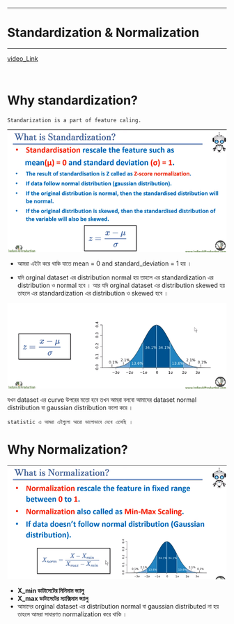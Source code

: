 
---

# Standardization & Normalization

---

[video_Link](https://www.youtube.com/watch?v=pXpZoRIQSL4&list=PLfP3JxW-T70GR0w3zVzG7tgIFI14FZxaj&index=22&ab_channel=IndianAIProduction)


<br>

# Why standardization?

`Standarization is a part of feature caling.`

![Alt text](image-7.png)

- আমরা এইটা করে থাকি যাতে mean = 0 and standard_deviation = 1 হয় । 

- যদি orginal dataset এর distribution normal হয় তাহলে এর standardization এর distribution ও normal হবে । আর যদি orginal dataset এর distribution skewed হয় তাহলে এর standardization এর distribution ও skewed হবে । 

![Alt text](image-8.png)

যখন  dataset এর curve উপরের মতো হবে তখন আমরা বলবো আমাদের dataset  normal distribution বা gaussian distribution ফলো করে ।

`statistic এ আমরা এইগুলো আরো ভালোভাবে দেখে এসেছি ।`

# Why Normalization?

![Alt text](image-9.png)

- **X_min  ডাটাসেটের মিনিমাম ভ্যালু**
- **X_max  ডাটাসেটের ম্যাক্সিমাম ভ্যালু**
- আমাদের  orginal dataset এর distribution normal বা gaussian distributed না হয় তাহলে আমরা সাধারণত normalization করে থাকি ।



